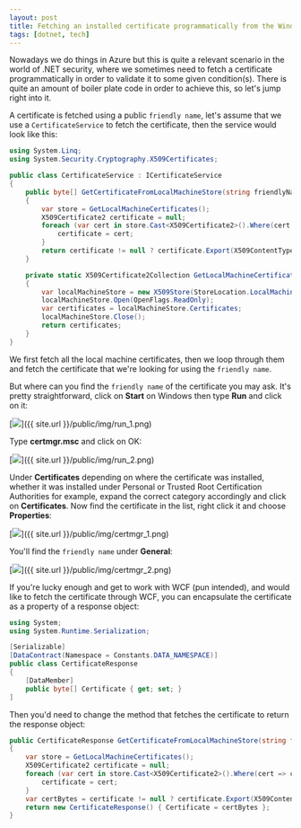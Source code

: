 ```yaml
---
layout: post
title: Fetching an installed certificate programmatically from the Windows Local Machine Store
tags: [dotnet, tech]
---
```

Nowadays we do things in Azure but this is quite a relevant scenario in the world of .NET security, where we sometimes need to fetch a certificate programmatically in order to validate it to some given condition(s). There is quite an amount of boiler plate code in order to achieve this, so let's jump right into it. 

A certificate is fetched using a public <code>friendly name</code>, let's assume that we use a <code>CertificateService</code> to fetch the certificate, then the service would look like this:

```csharp
using System.Linq;
using System.Security.Cryptography.X509Certificates;

public class CertificateService : ICertificateService
{
    public byte[] GetCertificateFromLocalMachineStore(string friendlyName)
    {
        var store = GetLocalMachineCertificates();
        X509Certificate2 certificate = null;
        foreach (var cert in store.Cast<X509Certificate2>().Where(cert => cert.FriendlyName.Equals(friendlyName))) {
            certificate = cert;
        }
        return certificate != null ? certificate.Export(X509ContentType.Pkcs12) : null;    
    }

    private static X509Certificate2Collection GetLocalMachineCertificates()
    {
        var localMachineStore = new X509Store(StoreLocation.LocalMachine);
        localMachineStore.Open(OpenFlags.ReadOnly);
        var certificates = localMachineStore.Certificates;
        localMachineStore.Close();
        return certificates;
    }
}
```

We first fetch all the local machine certificates, then we loop through them and fetch the certificate that we're looking for using the <code>friendly name</code>.

But where can you find the <code>friendly name</code> of the certificate you may ask. It's pretty straightforward, click on <b>Start</b> on Windows then type <b>Run</b> and click on it:

[<img src="{{ site.url }}/public/img/run_1.png">]({{ site.url }}/public/img/run_1.png)

Type <b>certmgr.msc</b> and click on OK:

[<img src="{{ site.url }}/public/img/run_2.png">]({{ site.url }}/public/img/run_2.png)

Under <b>Certificates</b> depending on where the certificate was installed, whether it was installed under Personal or Trusted Root Certification Authorities for example, expand the correct category accordingly and click on <b>Certificates</b>. Now find the certificate in the list, right click it and choose <b>Properties</b>:

[<img src="{{ site.url }}/public/img/certmgr_1.png">]({{ site.url }}/public/img/certmgr_1.png)

You'll find the <code>friendly name</code> under <b>General</b>:

[<img src="{{ site.url }}/public/img/certmgr_2.png">]({{ site.url }}/public/img/certmgr_2.png)

If you're lucky enough and get to work with WCF (pun intended), and would like to fetch the certificate through WCF, you can encapsulate the certificate as a property of a response object:

```csharp
using System;
using System.Runtime.Serialization;

[Serializable]
[DataContract(Namespace = Constants.DATA_NAMESPACE)]
public class CertificateResponse
{
    [DataMember]
    public byte[] Certificate { get; set; }
]
```

Then you'd need to change the method that fetches the certificate to return the response object:

```csharp
public CertificateResponse GetCertificateFromLocalMachineStore(string friendlyName)
{
    var store = GetLocalMachineCertificates();
    X509Certificate2 certificate = null;
    foreach (var cert in store.Cast<X509Certificate2>().Where(cert => cert.FriendlyName.Equals(friendlyName))) {
        certificate = cert;
    }
    var certBytes = certificate != null ? certificate.Export(X509ContentType.Pkcs12) : null;
    return new CertificateResponse() { Certificate = certBytes };    
}
```